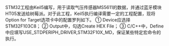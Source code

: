 STM32工程由Keil5编写，用于读取气压传感器MS5611的数据，并通过蓝牙模块HT05发送给树莓派。对于此工程，Keil5执行编译需要一定的工程配置，现将Option for Target选项卡中的配置罗列如下。
① Device应选择STM32F103C8；
② Output中，勾选Create HEX File；
③ C/C++中，Define中应填写USE_STDPERIPH_DRIVER,STM32F10X_MD，保证某些特定宏命令的执行。
